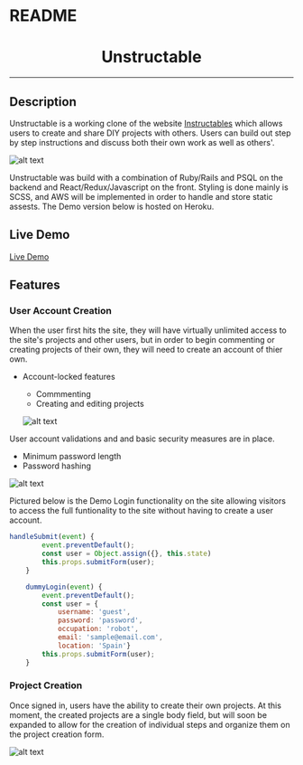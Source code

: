 # README
<h1 align="center">Unstructable</h1>

___

## Description

Unstructable is a working clone of the website [Instructables](https://www.instructables.com/) which allows users to create and share DIY projects with others. Users can build out step by step instructions and discuss both their own work as well as others'. 

![alt text](https://github.com/galenddavis/project_images/blob/main/unstructable/splash%20page.png "Unstructable Splash Page")

Unstructable was build with a combination of Ruby/Rails and PSQL on the backend and React/Redux/Javascript on the front. Styling is done mainly is SCSS, and AWS will be implemented in order to handle and store static assests. The Demo version below is hosted on Heroku.

## Live Demo

[Live Demo](https://unstructable.herokuapp.com/#/)

## Features

### User Account Creation

When the user first hits the site, they will have virtually unlimited access to the site's projects and other users, but in order to begin commenting or creating projects of their own, they will need to create an account of thier own. 

* Account-locked features
  * Commmenting
  * Creating and editing projects
  
  ![alt text](https://github.com/galenddavis/project_images/blob/main/unstructable/login.png "Unstructable Login Page")
  
User account validations and and basic security measures are in place.
* Minimum password length
* Password hashing

![alt text](https://github.com/galenddavis/project_images/blob/main/unstructable/user_auth.png "Unstructable Login errors")

Pictured below is the Demo Login functionality on the site allowing visitors to access the full funtionality to the site without having to create a user account.

``` javascript
handleSubmit(event) {
        event.preventDefault();
        const user = Object.assign({}, this.state)
        this.props.submitForm(user);
    }

    dummyLogin(event) {
        event.preventDefault();
        const user = {
            username: 'guest',
            password: 'password',
            occupation: 'robot',
            email: 'sample@email.com',
            location: 'Spain'}
        this.props.submitForm(user);
    }
```
### Project Creation

Once signed in, users have the ability to create their own projects. At this moment, the created projects are a single body field, but will soon be expanded to allow for the creation of individual steps and organize them on the project creation form. 

![alt text](https://github.com/galenddavis/project_images/blob/main/unstructable/create_project.png "Unstructable create form")


